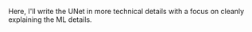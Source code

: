 Here, I'll write the UNet in more technical details with a focus on cleanly explaining the ML details.
